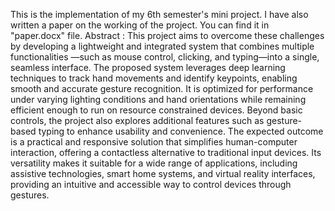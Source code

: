 This is the implementation of my 6th semester's mini project. I have also written a paper on the working of the project. You can find it in "paper.docx" file.
Abstract : This project aims to overcome these challenges by developing a lightweight and integrated system that combines multiple functionalities —such as mouse control, clicking, and typing—into a single, seamless interface. The proposed system leverages deep learning techniques to track hand movements and identify keypoints, enabling smooth and accurate gesture recognition. It is optimized for performance under varying lighting conditions and hand orientations while remaining efficient enough to run on resource constrained devices. Beyond basic controls, the project also explores additional features such as gesture-based typing to enhance usability and convenience. The expected outcome is a practical and responsive solution that simplifies human-computer interaction, offering a contactless alternative to traditional input devices. Its versatility makes it suitable for a wide range of applications, including assistive technologies, smart home systems, and virtual reality interfaces, providing an intuitive and accessible way to control devices through gestures.
